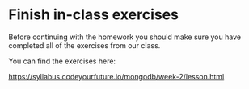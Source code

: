 # Finish in-class exercises

Before continuing with the homework you should make sure you have completed all of the exercises from our class.

You can find the exercises here:

https://syllabus.codeyourfuture.io/mongodb/week-2/lesson.html

